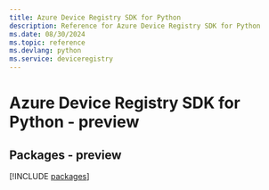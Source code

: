 ```yaml
---
title: Azure Device Registry SDK for Python
description: Reference for Azure Device Registry SDK for Python
ms.date: 08/30/2024
ms.topic: reference
ms.devlang: python
ms.service: deviceregistry
---
```

# Azure Device Registry SDK for Python - preview
## Packages - preview
[!INCLUDE [packages](device-registry-index.md)]